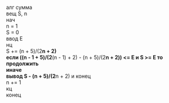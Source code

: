 алг сумма  
вещ S, n  
нач  
n = 1  
S = 0  
ввод E  
нц  
S += (n + 5)/(2**n + 2)  
если ((n - 1 + 5)/(2**(n - 1) + 2) - (n + 5)/(2**n + 2)) <= E и S >= E то  
продолжить  
иначе  
вывод S - (n + 5)/(2**n + 2) и конец  
n += 1  
кц  
конец
